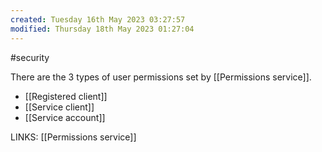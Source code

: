 ```yaml
---
created: Tuesday 16th May 2023 03:27:57
modified: Thursday 18th May 2023 01:27:04
---
```

#security 

There are the 3 types of user permissions set by [[Permissions service]]. 
-   [[Registered client]]
-   [[Service client]]
-   [[Service account]]

LINKS:
[[Permissions service]]



